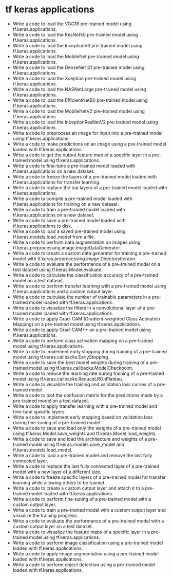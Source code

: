 # tf keras applications

- Write a code to load the VGG16 pre-trained model using tf.keras.applications.
- Write a code to load the ResNet50 pre-trained model using tf.keras.applications.
- Write a code to load the InceptionV3 pre-trained model using tf.keras.applications.
- Write a code to load the MobileNet pre-trained model using tf.keras.applications.
- Write a code to load the DenseNet121 pre-trained model using tf.keras.applications.
- Write a code to load the Xception pre-trained model using tf.keras.applications.
- Write a code to load the NASNetLarge pre-trained model using tf.keras.applications.
- Write a code to load the EfficientNetB0 pre-trained model using tf.keras.applications.
- Write a code to load the MobileNetV2 pre-trained model using tf.keras.applications.
- Write a code to load the InceptionResNetV2 pre-trained model using tf.keras.applications.
- Write a code to preprocess an image for input into a pre-trained model using tf.keras.applications.
- Write a code to make predictions on an image using a pre-trained model loaded with tf.keras.applications.
- Write a code to get the output feature map of a specific layer in a pre-trained model using tf.keras.applications.
- Write a code to fine-tune a pre-trained model loaded with tf.keras.applications on a new dataset.
- Write a code to freeze the layers of a pre-trained model loaded with tf.keras.applications for transfer learning.
- Write a code to replace the top layers of a pre-trained model loaded with tf.keras.applications.
- Write a code to compile a pre-trained model loaded with tf.keras.applications for training on a new dataset.
- Write a code to train a pre-trained model loaded with tf.keras.applications on a new dataset.
- Write a code to save a pre-trained model loaded with tf.keras.applications to disk.
- Write a code to load a saved pre-trained model using tf.keras.models.load_model from a file.
- Write a code to perform data augmentation on images using tf.keras.preprocessing.image.ImageDataGenerator.
- Write a code to create a custom data generator for training a pre-trained model with tf.keras.preprocessing.image.DirectoryIterator.
- Write a code to evaluate the performance of a pre-trained model on a test dataset using tf.keras.Model.evaluate.
- Write a code to calculate the classification accuracy of a pre-trained model on a test dataset.
- Write a code to perform transfer learning with a pre-trained model using tf.keras.applications and a custom output layer.
- Write a code to calculate the number of trainable parameters in a pre-trained model loaded with tf.keras.applications.
- Write a code to visualize the filters in a convolutional layer of a pre-trained model loaded with tf.keras.applications.
- Write a code to apply Grad-CAM (Gradient-weighted Class Activation Mapping) on a pre-trained model using tf.keras.applications.
- Write a code to apply Grad-CAM++ on a pre-trained model using tf.keras.applications.
- Write a code to perform class activation mapping on a pre-trained model using tf.keras.applications.
- Write a code to implement early stopping during training of a pre-trained model using tf.keras.callbacks.EarlyStopping.
- Write a code to save the best model weights during training of a pre-trained model using tf.keras.callbacks.ModelCheckpoint.
- Write a code to reduce the learning rate during training of a pre-trained model using tf.keras.callbacks.ReduceLROnPlateau.
- Write a code to visualize the training and validation loss curves of a pre-trained model.
- Write a code to plot the confusion matrix for the predictions made by a pre-trained model on a test dataset.
- Write a code to apply transfer learning with a pre-trained model and fine-tune specific layers.
- Write a code to implement early stopping based on validation loss during fine-tuning of a pre-trained model.
- Write a code to save and load only the weights of a pre-trained model using tf.keras.Model.save_weights and tf.keras.Model.load_weights.
- Write a code to save and load the architecture and weights of a pre-trained model using tf.keras.models.save_model and tf.keras.models.load_model.
- Write a code to load a pre-trained model and remove the last fully connected layer.
- Write a code to replace the last fully connected layer of a pre-trained model with a new layer of a different size.
- Write a code to freeze specific layers of a pre-trained model for transfer learning while allowing others to be trained.
- Write a code to create a custom output layer and attach it to a pre-trained model loaded with tf.keras.applications.
- Write a code to perform fine-tuning of a pre-trained model with a custom output layer.
- Write a code to train a pre-trained model with a custom output layer and visualize the training progress.
- Write a code to evaluate the performance of a pre-trained model with a custom output layer on a test dataset.
- Write a code to visualize the feature maps of a specific layer in a pre-trained model using tf.keras.applications.
- Write a code to perform image classification using a pre-trained model loaded with tf.keras.applications.
- Write a code to apply image segmentation using a pre-trained model loaded with tf.keras.applications.
- Write a code to perform object detection using a pre-trained model loaded with tf.keras.applications.